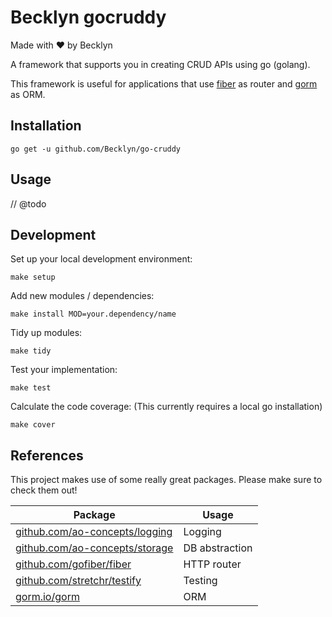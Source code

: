 Becklyn gocruddy
=================

Made with ❤ by Becklyn

A framework that supports you in creating CRUD APIs using go (golang).

This framework is useful for applications that use [fiber](https://github.com/gofiber/fiber) as router and [gorm](https://gorm.io/) as ORM. 

Installation
------------

```shell
go get -u github.com/Becklyn/go-cruddy
```

Usage
-----

// @todo

Development
-----------

Set up your local development environment:

````shell
make setup
````

Add new modules / dependencies:

```shell
make install MOD=your.dependency/name
```

Tidy up modules:

```shell
make tidy
```

Test your implementation:

```shell
make test
```

Calculate the code coverage:
(This currently requires a local go installation)

```shell
make cover
```

References
----------

This project makes use of some really great packages. Please make sure to check them out!

| Package                                                                  | Usage          |
| ------------------------------------------------------------------------ | -------------- |
| [github.com/ao-concepts/logging](https:/github.com/ao-concepts/logging)  | Logging        |
| [github.com/ao-concepts/storage](https://github.com/ao-concepts/storage) | DB abstraction |
| [github.com/gofiber/fiber](https://github.com/gofiber/fiber)             | HTTP router    |
| [github.com/stretchr/testify](https://github.com/stretchr/testify)       | Testing        |
| [gorm.io/gorm](https://gorm.io/)                                         | ORM            |
